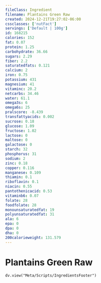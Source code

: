 ```yaml
---
fileClass: Ingredient
filename: Plantains Green Raw
created: 2024-12-21T19:27:02-06:00
cssclasses: ['nutFact']
servings: ['Default | 100g']
id: 168215
calories: 152
fat: 0.07
protein: 1.25
carbohydrate: 36.66
sugars: 2.29
fiber: 2.2
saturatedfats: 0.121
calcium: 2
iron: 0.75
potassium: 431
magnesium: 41
vitaminc: 20.2
netcarbs: 34.46
water: 61.1
omega3s: 6
omega6s: 25
pralscore: -8.439
transfattyacids: 0.002
sucrose: 0.18
glucose: 1.09
fructose: 1.02
lactose: 0
maltose: 0
galactose: 0
starch: 32
phosphorus: 31
sodium: 2
zinc: 0.18
copper: 0.116
manganese: 0.109
thiamin: 0.1
riboflavin: 0.1
niacin: 0.55
pantothenicacid: 0.53
vitaminb6: 0.07
folate: 28
foodfolate: 28
monounsaturatedfat: 19
polyunsaturatedfat: 31
ala: 6
epa: 0
dpa: 0
dha: 0
200calorieweight: 131.579
---
```


# Plantains Green Raw

```dataviewjs
dv.view("Meta/Scripts/IngredientsFooter")
```